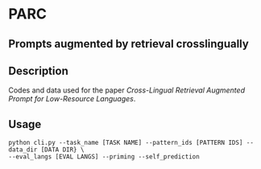 # PARC
## Prompts augmented by retrieval crosslingually


## Description
Codes and data used for the paper *Cross-Lingual Retrieval Augmented Prompt for Low-Resource Languages*.   

## Usage
```commandline
python cli.py --task_name [TASK NAME] --pattern_ids [PATTERN IDS] --data_dir [DATA DIR} \
--eval_langs [EVAL LANGS] --priming --self_prediction
```
